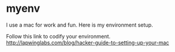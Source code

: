 myenv
=====


I use a mac for work and fun. Here is my environment setup. 

Follow this link to codify your environment. http://lapwinglabs.com/blog/hacker-guide-to-setting-up-your-mac
